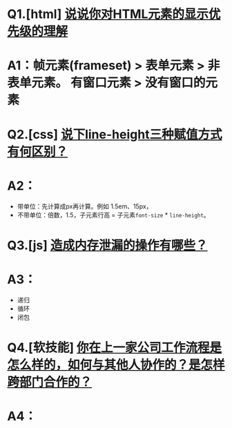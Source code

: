 # Q1.[html] [说说你对HTML元素的显示优先级的理解](https://github.com/haizlin/fe-interview/issues/114)
# A1：帧元素(frameset) > 表单元素 > 非表单元素。 有窗口元素 > 没有窗口的元素

# Q2.[css] [说下line-height三种赋值方式有何区别？](https://github.com/haizlin/fe-interview/issues/115)
# A2：
* 带单位：先计算成px再计算。例如 1.5em、15px，
* 不带单位：倍数，1.5，子元素行高 = 子元素`font-size` * `line-height`。

# Q3.[js] [造成内存泄漏的操作有哪些？](https://github.com/haizlin/fe-interview/issues/116)
# A3：
* 递归
* 循环
* 闭包

# Q4.[软技能] [你在上一家公司工作流程是怎么样的，如何与其他人协作的？是怎样跨部门合作的？](https://github.com/haizlin/fe-interview/issues/117)
# A4：



